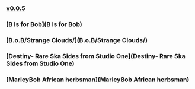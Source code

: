 ### [v0.0.5](https://github.com/littleflute/BobMarley/edit/master/README.md)
### [B Is for Bob](B Is for Bob)
### [B.o.B/Strange Clouds/](B.o.B/Strange Clouds/)
### [Destiny- Rare Ska Sides from Studio One](Destiny- Rare Ska Sides from Studio One)
### [MarleyBob African herbsman](MarleyBob African herbsman)
